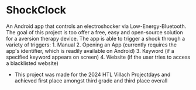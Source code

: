 # ShockClock

An Android app that controls an electroshocker via Low-Energy-Bluetooth. The goal of this project is too offer a free, easy and open-source solution for a aversion therapy device.
The app is able to trigger a shock through a variety of triggers:
    1. Manual
    2. Opening an App (currently requires the app's identifier, which is readily available on Android)
    3. Keyword (if a specified keyword appears on screen)
    4. Website (if the user tries to access a blacklisted website)

- This project was made for the 2024 HTL Villach Projectdays and achieved first place amongst third grade and third place overall
